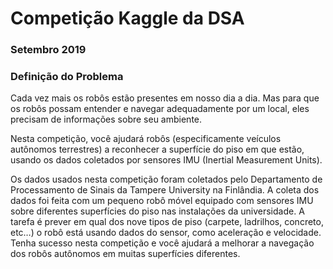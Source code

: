 # Competição Kaggle da DSA
### Setembro 2019

### Definição do Problema
Cada vez mais os robôs estão presentes em nosso dia a dia. Mas para que os robôs possam entender e navegar adequadamente por um local, eles precisam de informações sobre seu ambiente.

Nesta competição, você ajudará robôs (especificamente veículos autônomos terrestres) a reconhecer a superfície do piso em que estão, usando os dados coletados por sensores IMU (Inertial Measurement Units).

Os dados usados nesta competição foram coletados pelo Departamento de Processamento de Sinais da Tampere University na Finlândia. A coleta dos dados foi feita com um pequeno robô móvel equipado com sensores IMU sobre diferentes superfícies do piso nas instalações da universidade. A tarefa é prever em qual dos nove tipos de piso (carpete, ladrilhos, concreto, etc…) o robô está usando dados do sensor, como aceleração e velocidade. Tenha sucesso nesta competição e você ajudará a melhorar a navegação dos robôs autônomos em muitas superfícies diferentes.

